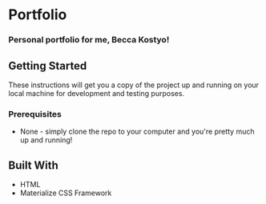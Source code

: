 # Portfolio
### Personal portfolio for me, Becca Kostyo!

## Getting Started 
These instructions will get you a copy of the project up and running on your local machine for development and testing purposes. 

### Prerequisites
* None - simply clone the repo to your computer and you're pretty much up and running!


## Built With
* HTML
* Materialize CSS Framework


